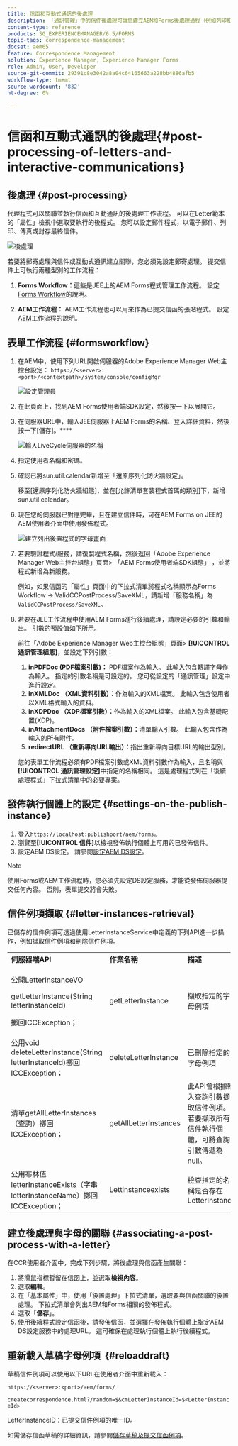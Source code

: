 ```yaml
---
title: 信函和互動式通訊的後處理
description: 「通訊管理」中的信件後處理可讓您建立AEM和Forms後處理過程（例如列印和電子郵件），並將其與您的信件整合。
content-type: reference
products: SG_EXPERIENCEMANAGER/6.5/FORMS
topic-tags: correspondence-management
docset: aem65
feature: Correspondence Management
solution: Experience Manager, Experience Manager Forms
role: Admin, User, Developer
source-git-commit: 29391c8e3042a8a04c64165663a228bb4886afb5
workflow-type: tm+mt
source-wordcount: '832'
ht-degree: 0%

---
```


# 信函和互動式通訊的後處理{#post-processing-of-letters-and-interactive-communications}

## 後處理 {#post-processing}

代理程式可以關聯並執行信函和互動通訊的後處理工作流程。 可以在Letter範本的「屬性」檢視中選取要執行的後程式。 您可以設定郵件程式，以電子郵件、列印、傳真或封存最終信件。

![後處理](assets/ppoverview.png)

若要將郵寄處理與信件或互動式通訊建立關聯，您必須先設定郵寄處理。 提交信件上可執行兩種型別的工作流程：

1. **Forms Workflow：**&#x200B;這些是JEE上的AEM Forms程式管理工作流程。 設定[Forms Workflow](#formsworkflow)的說明。

1. **AEM工作流程：** AEM工作流程也可以用來作為已提交信函的張貼程式。 設定[AEM工作流程](../../forms/using/aem-forms-workflow.md)的說明。

## 表單工作流程 {#formsworkflow}

1. 在AEM中，使用下列URL開啟伺服器的Adobe Experience Manager Web主控台設定： `https://<server>:<port>/<contextpath>/system/console/configMgr`

   ![設定管理員](assets/2configmanager-1.png)

1. 在此頁面上，找到AEM Forms使用者端SDK設定，然後按一下以展開它。
1. 在伺服器URL中，輸入JEE伺服器上AEM Forms的名稱、登入詳細資料，然後按一下[儲存]。****

   ![輸入LiveCycle伺服器的名稱](assets/1cofigmanager.png)

1. 指定使用者名稱和密碼。
1. 確認已將sun.util.calendar新增至「還原序列化防火牆設定」。

   移至[還原序列化防火牆組態]，並在[允許清單套裝程式首碼的類別]下，新增sun.util.calendar。

1. 現在您的伺服器已對應完畢，且在建立信件時，可在AEM Forms on JEE的AEM使用者介面中使用發佈程式。

   ![建立列出後置程式的字母畫面](assets/0configmanager.png)

1. 若要驗證程式/服務，請復製程式名稱，然後返回「Adobe Experience Manager Web主控台組態」頁面> 「AEM Forms使用者端SDK組態」 ，並將程式新增為新服務。

   例如，如果信函的「屬性」頁面中的下拉式清單將程式名稱顯示為Forms Workflow -> ValidCCPostProcess/SaveXML，請新增「服務名稱」為`ValidCCPostProcess/SaveXML`。

1. 若要在JEE工作流程中使用AEM Forms進行後續處理，請設定必要的引數和輸出。 引數的預設值如下所示。

   前往「Adobe Experience Manager Web主控台組態」頁面> **[!UICONTROL 通訊管理組態]**，並設定下列引數：

   1. **inPDFDoc (PDF檔案引數)：** PDF檔案作為輸入。 此輸入包含轉譯字母作為輸入。 指定的引數名稱是可設定的。 您可從設定的「通訊管理」設定中進行設定。
   1. **inXMLDoc （XML資料引數）：**&#x200B;作為輸入的XML檔案。 此輸入包含使用者以XML格式輸入的資料。
   1. **inXDPDoc （XDP檔案引數）：**&#x200B;作為輸入的XML檔案。 此輸入包含基礎配置(XDP)。
   1. **inAttachmentDocs （附件檔案引數）：**&#x200B;清單輸入引數。 此輸入包含作為輸入的所有附件。
   1. **redirectURL （重新導向URL輸出）：**&#x200B;指出重新導向目標URL的輸出型別。

   您的表單工作流程必須有PDF檔案引數或XML資料引數作為輸入，且名稱與&#x200B;**[!UICONTROL 通訊管理設定]**&#x200B;中指定的名稱相同。 這是處理程式列在「後續處理程式」下拉式清單中的必要專案。

## 發佈執行個體上的設定 {#settings-on-the-publish-instance}

1. 登入`https://localhost:publishport/aem/forms`。
1. 瀏覽至&#x200B;**[!UICONTROL 信件]**&#x200B;以檢視發佈執行個體上可用的已發佈信件。
1. 設定AEM DS設定。 請參閱[設定AEM DS設定](../../forms/using/configuring-the-processing-server-url.md)。

>[!NOTE]
>
>使用Forms或AEM工作流程時，您必須先設定DS設定服務，才能從發佈伺服器提交任何內容。 否則，表單提交將會失敗。

## 信件例項擷取 {#letter-instances-retrieval}

已儲存的信件例項可透過使用LetterInstanceService中定義的下列API進一步操作，例如擷取信件例項和刪除信件例項。

<table>
 <tbody>
  <tr>
   <td><strong>伺服器端API</strong></td>
   <td><strong>作業名稱</strong></td>
   <td><strong>描述</strong></td>
  </tr>
  <tr>
   <td><p>公開LetterInstanceVO</p> <p>getLetterInstance(String letterInstanceId)</p> <p>擲回ICCException； </p> </td>
   <td>getLetterInstance</td>
   <td>擷取指定的字母例項 </td>
  </tr>
  <tr>
   <td>公用void deleteLetterInstance(String letterInstanceId)擲回ICCException； </td>
   <td>deleteLetterInstance </td>
   <td>已刪除指定的字母例項 </td>
  </tr>
  <tr>
   <td>清單getAllLetterInstances（查詢）擲回ICCException； </td>
   <td>getAllLetterInstances </td>
   <td>此API會根據輸入查詢引數擷取信件例項。 若要擷取所有信件執行個體，可將查詢引數傳遞為null。<br /> </td>
  </tr>
  <tr>
   <td>公用布林值letterInstanceExists（字串letterInstanceName）擲回ICCException； </td>
   <td>Lettinstanceexists </td>
   <td>檢查指定的名稱是否存在LetterInstance </td>
  </tr>
 </tbody>
</table>

## 建立後處理與字母的關聯 {#associating-a-post-process-with-a-letter}

在CCR使用者介面中，完成下列步驟，將後處理與信函產生關聯：

1. 將滑鼠指標暫留在信函上，並選取&#x200B;**檢視內容**。
1. 選取&#x200B;**編輯**。
1. 在「基本屬性」中，使用「後置處理」下拉式清單，選取要與信函關聯的後置處理。 下拉式清單會列出AEM和Forms相關的發佈程式。
1. 選取「**儲存**」。
1. 使用後續程式設定信函後，請發佈信函，並選擇在發佈執行個體上指定AEM DS設定服務中的處理URL。 這可確保在處理執行個體上執行後續程式。

## 重新載入草稿字母例項  {#reloaddraft}

草稿信件例項可以使用以下URL在使用者介面中重新載入：

`https://<server>:<port>/aem/forms/`

`createcorrespondence.html?/random=$&cmLetterInstanceId=$<LetterInstanceId>`

LetterInstanceID：已提交信件例項的唯一ID。

如需儲存信函草稿的詳細資訊，請參閱[儲存草稿及提交信函例項](../../forms/using/create-correspondence.md#savingdrafts)。
